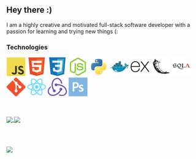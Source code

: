<h2> Hey there :) </h2>
<p>I am a highly creative and motivated full-stack software developer with a passion for learning and trying new things (:</p>
<h3> Technologies </h3>
<p align="left">
  <!-- For more icons please follow  https://github.com/MikeCodesDotNET/ColoredBadges -->
  <img src="https://github.com/devicons/devicon/blob/master/icons/javascript/javascript-original.svg" alt="javaScript" width="50" height="50">
  <img src="https://github.com/devicons/devicon/blob/master/icons/html5/html5-original.svg" alt="html" width="50" height="50">
  <img src="https://github.com/devicons/devicon/blob/master/icons/css3/css3-original.svg" alt="css" width="50" height="50">
  <img src="https://github.com/devicons/devicon/blob/master/icons/nodejs/nodejs-original.svg" alt="nodejs" width="50" height="50">
  <img src="https://github.com/devicons/devicon/blob/master/icons/python/python-original.svg" alt="python" width="50" height="50">
  <img src="https://github.com/devicons/devicon/blob/master/icons/docker/docker-original.svg" alt="docker" width="50" height="50">
  <img src="https://github.com/devicons/devicon/blob/master/icons/express/express-original.svg" color="white" alt="express" width="50" height="50">
  <img src="https://github.com/devicons/devicon/blob/master/icons/flask/flask-original.svg" alt="flask" width="50" height="50">
  <img src="https://github.com/devicons/devicon/blob/master/icons/sqlalchemy/sqlalchemy-original.svg" alt="sqla" width="50" height="50">
  <img src="https://github.com/devicons/devicon/blob/master/icons/git/git-original.svg" alt="git" width="50" height="50">
  <img src="https://github.com/devicons/devicon/blob/master/icons/react/react-original.svg" alt="react" width="50" height="50">
  <img src="https://github.com/devicons/devicon/blob/master/icons/redux/redux-original.svg" alt="redux" width="50" height="50">
  <img src="https://github.com/devicons/devicon/blob/master/icons/photoshop/photoshop-plain.svg" alt="redux" width="50" height="50">
</p>
<br></br>
<a href="https://github.com/anuraghazra/github-readme-stats">
  <img align="center" src="https://github-readme-stats.vercel.app/api?username=pixzzels&hide=prs,issues&count_private=true&show_icons=true&theme=dracula" />
</a>

<a href="https://github.com/anuraghazra/convoychat">
  <img align="center" src="https://github-readme-stats.vercel.app/api/top-langs/?username=pixzzels&layout=compact" />
</a>

<br></br>

![](https://komarev.com/ghpvc/?username=pixzzels&style=flat&color=ff858a)
